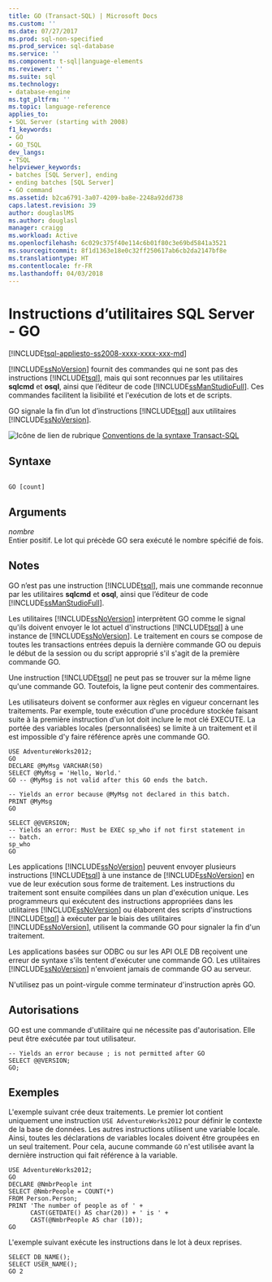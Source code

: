 ```yaml
---
title: GO (Transact-SQL) | Microsoft Docs
ms.custom: ''
ms.date: 07/27/2017
ms.prod: sql-non-specified
ms.prod_service: sql-database
ms.service: ''
ms.component: t-sql|language-elements
ms.reviewer: ''
ms.suite: sql
ms.technology:
- database-engine
ms.tgt_pltfrm: ''
ms.topic: language-reference
applies_to:
- SQL Server (starting with 2008)
f1_keywords:
- GO
- GO_TSQL
dev_langs:
- TSQL
helpviewer_keywords:
- batches [SQL Server], ending
- ending batches [SQL Server]
- GO command
ms.assetid: b2ca6791-3a07-4209-ba8e-2248a92dd738
caps.latest.revision: 39
author: douglaslMS
ms.author: douglasl
manager: craigg
ms.workload: Active
ms.openlocfilehash: 6c029c375f40e114c6b01f80c3e69bd5841a3521
ms.sourcegitcommit: 8f1d1363e18e0c32ff250617ab6cb2da2147bf8e
ms.translationtype: HT
ms.contentlocale: fr-FR
ms.lasthandoff: 04/03/2018
---
```

# <a name="sql-server-utilities-statements---go"></a>Instructions d’utilitaires SQL Server - GO
[!INCLUDE[tsql-appliesto-ss2008-xxxx-xxxx-xxx-md](../../includes/tsql-appliesto-ss2008-xxxx-xxxx-xxx-md.md)]

  [!INCLUDE[ssNoVersion](../../includes/ssnoversion-md.md)] fournit des commandes qui ne sont pas des instructions [!INCLUDE[tsql](../../includes/tsql-md.md)], mais qui sont reconnues par les utilitaires **sqlcmd** et **osql**, ainsi que l’éditeur de code [!INCLUDE[ssManStudioFull](../../includes/ssmanstudiofull-md.md)]. Ces commandes facilitent la lisibilité et l'exécution de lots et de scripts.  
  
  GO signale la fin d’un lot d’instructions [!INCLUDE[tsql](../../includes/tsql-md.md)] aux utilitaires [!INCLUDE[ssNoVersion](../../includes/ssnoversion-md.md)].  
  
 ![Icône de lien de rubrique](../../database-engine/configure-windows/media/topic-link.gif "Icône lien de rubrique") [Conventions de la syntaxe Transact-SQL](../../t-sql/language-elements/transact-sql-syntax-conventions-transact-sql.md)  
  
## <a name="syntax"></a>Syntaxe  
  
```  
  
GO [count]  
```  
  
## <a name="arguments"></a>Arguments  
 *nombre*  
 Entier positif. Le lot qui précède GO sera exécuté le nombre spécifié de fois.  
  
## <a name="remarks"></a>Notes   
 GO n’est pas une instruction [!INCLUDE[tsql](../../includes/tsql-md.md)], mais une commande reconnue par les utilitaires **sqlcmd** et **osql**, ainsi que l’éditeur de code [!INCLUDE[ssManStudioFull](../../includes/ssmanstudiofull-md.md)].  
  
 Les utilitaires [!INCLUDE[ssNoVersion](../../includes/ssnoversion-md.md)] interprètent GO comme le signal qu'ils doivent envoyer le lot actuel d'instructions [!INCLUDE[tsql](../../includes/tsql-md.md)] à une instance de [!INCLUDE[ssNoVersion](../../includes/ssnoversion-md.md)]. Le traitement en cours se compose de toutes les transactions entrées depuis la dernière commande GO ou depuis le début de la session ou du script approprié s'il s'agit de la première commande GO.  
  
 Une instruction [!INCLUDE[tsql](../../includes/tsql-md.md)] ne peut pas se trouver sur la même ligne qu'une commande GO. Toutefois, la ligne peut contenir des commentaires.  
  
 Les utilisateurs doivent se conformer aux règles en vigueur concernant les traitements. Par exemple, toute exécution d'une procédure stockée faisant suite à la première instruction d'un lot doit inclure le mot clé EXECUTE. La portée des variables locales (personnalisées) se limite à un traitement et il est impossible d'y faire référence après une commande GO.  
  
```  
USE AdventureWorks2012;  
GO  
DECLARE @MyMsg VARCHAR(50)  
SELECT @MyMsg = 'Hello, World.'  
GO -- @MyMsg is not valid after this GO ends the batch.  
  
-- Yields an error because @MyMsg not declared in this batch.  
PRINT @MyMsg  
GO  
  
SELECT @@VERSION;  
-- Yields an error: Must be EXEC sp_who if not first statement in   
-- batch.  
sp_who  
GO  
```  
  
 Les applications [!INCLUDE[ssNoVersion](../../includes/ssnoversion-md.md)] peuvent envoyer plusieurs instructions [!INCLUDE[tsql](../../includes/tsql-md.md)] à une instance de [!INCLUDE[ssNoVersion](../../includes/ssnoversion-md.md)] en vue de leur exécution sous forme de traitement. Les instructions du traitement sont ensuite compilées dans un plan d'exécution unique. Les programmeurs qui exécutent des instructions appropriées dans les utilitaires [!INCLUDE[ssNoVersion](../../includes/ssnoversion-md.md)] ou élaborent des scripts d'instructions [!INCLUDE[tsql](../../includes/tsql-md.md)] à exécuter par le biais des utilitaires [!INCLUDE[ssNoVersion](../../includes/ssnoversion-md.md)], utilisent la commande GO pour signaler la fin d'un traitement.  
  
 Les applications basées sur ODBC ou sur les API OLE DB reçoivent une erreur de syntaxe s'ils tentent d'exécuter une commande GO. Les utilitaires [!INCLUDE[ssNoVersion](../../includes/ssnoversion-md.md)] n'envoient jamais de commande GO au serveur.  
  
 N'utilisez pas un point-virgule comme terminateur d'instruction après GO.  
  
## <a name="permissions"></a>Autorisations  
 GO est une commande d'utilitaire qui ne nécessite pas d'autorisation. Elle peut être exécutée par tout utilisateur.  
  
```  
-- Yields an error because ; is not permitted after GO  
SELECT @@VERSION;  
GO;  
```  
  
## <a name="examples"></a>Exemples  
 L'exemple suivant crée deux traitements. Le premier lot contient uniquement une instruction `USE AdventureWorks2012` pour définir le contexte de la base de données. Les autres instructions utilisent une variable locale. Ainsi, toutes les déclarations de variables locales doivent être groupées en un seul traitement. Pour cela, aucune commande `GO` n'est utilisée avant la dernière instruction qui fait référence à la variable.  
  
```  
USE AdventureWorks2012;  
GO  
DECLARE @NmbrPeople int  
SELECT @NmbrPeople = COUNT(*)  
FROM Person.Person;  
PRINT 'The number of people as of ' +  
      CAST(GETDATE() AS char(20)) + ' is ' +  
      CAST(@NmbrPeople AS char (10));  
GO  
```  
  
 L'exemple suivant exécute les instructions dans le lot à deux reprises.  
  
```  
SELECT DB_NAME();  
SELECT USER_NAME();  
GO 2  
```  
  
  

